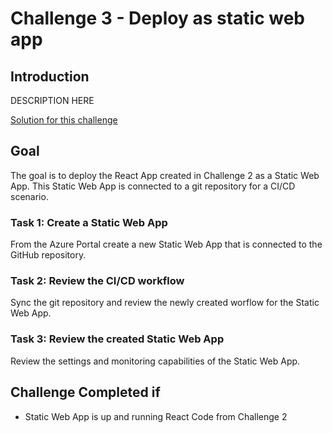 # Challenge 3 - Deploy as static web app

## Introduction

DESCRIPTION HERE

[Solution for this challenge](../SolutionGuide/03-Deploy-as-static-web-app-solution.md)

## Goal

The goal is to deploy the React App created in Challenge 2 as a Static Web App. This Static Web App is connected to a git repository for a CI/CD scenario.

### Task 1: Create a Static Web App

From the Azure Portal create a new Static Web App that is connected to the GitHub repository.

### Task 2: Review the CI/CD workflow

Sync the git repository and review the newly created worflow for the Static Web App.

### Task 3: Review the created Static Web App

Review the settings and monitoring capabilities of the Static Web App.

## Challenge Completed if

- Static Web App is up and running React Code from Challenge 2
